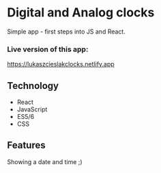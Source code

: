 # Digital and Analog clocks

Simple app - first steps into JS and React. 

### Live version of this app:
https://lukaszcieslakclocks.netlify.app


## Technology

* React
* JavaScript
* ES5/6
* CSS


## Features

Showing a date and time ;)
